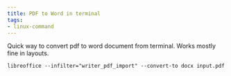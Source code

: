 ```yaml
---
title: PDF to Word in terminal
tags:
- linux-command
---
```


Quick way to convert pdf to word document from terminal.
Works mostly fine in layouts.

```shell
libreoffice --infilter="writer_pdf_import" --convert-to docx input.pdf
```

